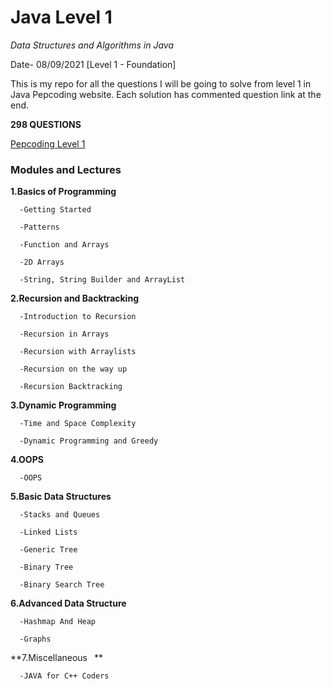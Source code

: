 # Java Level 1
_Data Structures and Algorithms in Java_

Date- 08/09/2021 [Level 1 - Foundation]


This is my repo for all the questions I will be going to solve from level 1 in Java Pepcoding website. Each solution has commented question link at the end.


**298 QUESTIONS**

[Pepcoding Level 1](https://www.pepcoding.com/resources/online-java-foundation)



### Modules and Lectures

**1.Basics of Programming**

      -Getting Started

      -Patterns

      -Function and Arrays

      -2D Arrays

      -String, String Builder and ArrayList

**2.Recursion and Backtracking**

      -Introduction to Recursion

      -Recursion in Arrays

      -Recursion with Arraylists

      -Recursion on the way up

      -Recursion Backtracking

**3.Dynamic Programming**  

      -Time and Space Complexity

      -Dynamic Programming and Greedy

**4.OOPS**

      -OOPS

**5.Basic Data Structures**  

      -Stacks and Queues

      -Linked Lists

      -Generic Tree

      -Binary Tree

      -Binary Search Tree

**6.Advanced Data Structure**

      -Hashmap And Heap

      -Graphs

**7.Miscellaneous  **

      -JAVA for C++ Coders
